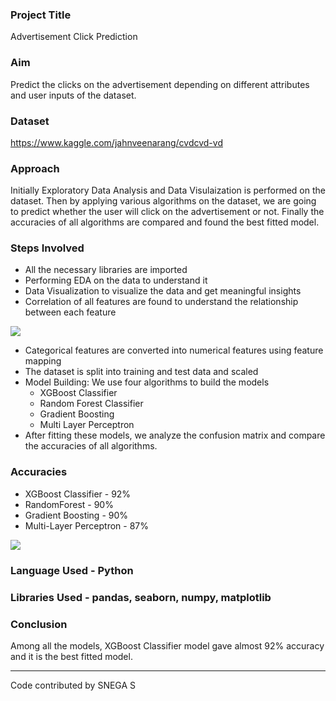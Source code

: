 ### Project Title
Advertisement Click Prediction
### Aim
Predict the clicks on the advertisement depending on different attributes and user inputs of the dataset.
### Dataset
https://www.kaggle.com/jahnveenarang/cvdcvd-vd
### Approach
Initially Exploratory Data Analysis and Data Visulaization is performed on the dataset. Then by applying various algorithms on the dataset, we are going to predict whether the user will click on the advertisement or not. Finally the accuracies of all algorithms are compared and found the best fitted model.
### Steps Involved
- All the necessary libraries are imported
- Performing EDA on the data to understand it
- Data Visualization to visualize the data and get meaningful insights
- Correlation of all features are found to understand the relationship between each feature
<img src='https://github.com/snega16/ML-Crate/blob/snega16/Advertisement%20Click%20Prediction/Images/correlation.png'>
 
- Categorical features are converted into numerical features using feature mapping
- The dataset is split into training and test data and scaled
- Model Building:
      We use four algorithms to build the models
     - XGBoost Classifier 
     - Random Forest Classifier
     - Gradient Boosting 
     - Multi Layer Perceptron
- After fitting these models, we analyze the confusion matrix and compare the accuracies of all algorithms.
### Accuracies
-	XGBoost Classifier - 92%
-	RandomForest - 90%
-	Gradient Boosting -	90%
-	Multi-Layer Perceptron - 87%
<img src = 'https://github.com/snega16/ML-Crate/blob/snega16/Advertisement%20Click%20Prediction/Images/accuracy.png'>

### Language Used - Python
### Libraries Used - pandas, seaborn, numpy, matplotlib
### Conclusion
Among all the models, XGBoost Classifier model gave almost 92% accuracy and it is the best fitted model.
<hr>

Code contributed by SNEGA S


